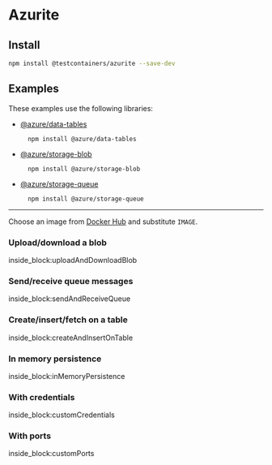 # Azurite

## Install

```bash
npm install @testcontainers/azurite --save-dev
```

## Examples

These examples use the following libraries:

- [@azure/data-tables](https://www.npmjs.com/package/@azure/data-tables)
   
        npm install @azure/data-tables

- [@azure/storage-blob](https://www.npmjs.com/package/@azure/storage-blob)

        npm install @azure/storage-blob

- [@azure/storage-queue](https://www.npmjs.com/package/@azure/storage-queue)

        npm install @azure/storage-queue

---

Choose an image from [Docker Hub](https://hub.docker.com/r/microsoft/azure-storage-azurite) and substitute `IMAGE`.

### Upload/download a blob

<!--codeinclude-->
[](../../packages/modules/azurite/src/azurite-container.test.ts) inside_block:uploadAndDownloadBlob
<!--/codeinclude-->

### Send/receive queue messages

<!--codeinclude-->
[](../../packages/modules/azurite/src/azurite-container.test.ts) inside_block:sendAndReceiveQueue
<!--/codeinclude-->

### Create/insert/fetch on a table

<!--codeinclude-->
[](../../packages/modules/azurite/src/azurite-container.test.ts) inside_block:createAndInsertOnTable
<!--/codeinclude-->

### In memory persistence

<!--codeinclude-->
[](../../packages/modules/azurite/src/azurite-container.test.ts) inside_block:inMemoryPersistence
<!--/codeinclude-->

### With credentials

<!--codeinclude-->
[](../../packages/modules/azurite/src/azurite-container.test.ts) inside_block:customCredentials
<!--/codeinclude-->

### With ports

<!--codeinclude-->
[](../../packages/modules/azurite/src/azurite-container.test.ts) inside_block:customPorts
<!--/codeinclude-->
